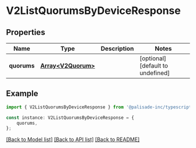 # V2ListQuorumsByDeviceResponse


## Properties

Name | Type | Description | Notes
------------ | ------------- | ------------- | -------------
**quorums** | [**Array&lt;V2Quorum&gt;**](V2Quorum.md) |  | [optional] [default to undefined]

## Example

```typescript
import { V2ListQuorumsByDeviceResponse } from '@palisade-inc/typescript-sdk';

const instance: V2ListQuorumsByDeviceResponse = {
    quorums,
};
```

[[Back to Model list]](../README.md#documentation-for-models) [[Back to API list]](../README.md#documentation-for-api-endpoints) [[Back to README]](../README.md)

